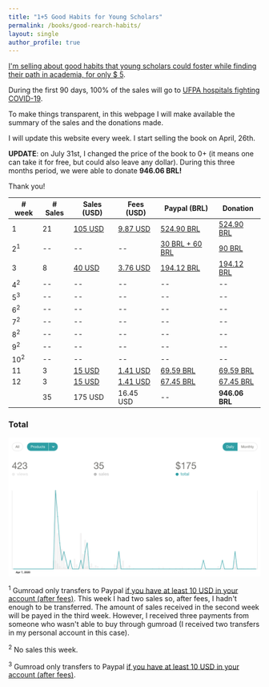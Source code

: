 ```yaml
---
title: "1+5 Good Habits for Young Scholars"
permalink: /books/good-rearch-habits/
layout: single
author_profile: true
---
```


[I'm selling about good habits that young scholars could foster while finding their path in academia, for only $ 5](http://gum.co/good-research-habits).

During the first 90 days, 100% of the sales will go to [UFPA hospitals fighting COVID-19](https://coronavirus.ufpa.br/doacoes).

To make things transparent, in this webpage I will make available the summary of the sales and the donations made.

I will update this website every week. I start selling the book on April, 26th.

**UPDATE**: on July 31st, I changed the price of the book to 0+ (it means one can take it for free, but could also leave any dollar). During this three months period, we were able to donate **946.06 BRL!**

Thank you!


| # week | # Sales  |   Sales (USD)  | Fees (USD) | Paypal (BRL) | Donation |
|--------|----------|----------------|------------|--------------|----------|
| 1      |  21        | [105 USD](/lost+found/book-sales/books-gumroad-w1.png)        |         [9.87 USD](/lost+found/book-sales/books-gumroad-w1.png)  |      [524.90 BRL](/lost+found/book-sales/books-paypal-w1.png)  | [524.90 BRL](/lost+found/book-sales/book-transfer-w1.jpg)  |
| 2<sup>1</sup> | --    | --         | --         | [30 BRL + 60 BRL](/lost+found/book-sales/books-gumroad-w2.jpeg)   | [90 BRL](/lost+found/book-sales/book-transfer-w2.jpeg)   |
| 3      |  8       | [40 USD](/lost+found/book-sales/books-gumroad-w3.png)       | [3.76 USD](/lost+found/book-sales/books-gumroad-w3.png)  | [194.12 BRL](/lost+found/book-sales/books-paypal-w3.png)      | [194.12 BRL](/lost+found/book-sales/book-transfer-w3.jpeg)  |
| 4<sup>2</sup>       | --          | --         | --             | --   | -- |
| 5<sup>3</sup>       | --          | --         | --             | --   | -- |
| 6<sup>2</sup>       | --          | --         | --             | --   | -- |
| 7<sup>2</sup>       | --          | --         | --             | --   | -- |
| 8<sup>2</sup>       | --          | --         | --             | --   | -- |
| 9<sup>2</sup>       | --          | --         | --             | --   | -- |
| 10<sup>2</sup>      | --          | --         | --             | --   | -- |
| 11                  | 3           | [15 USD](/lost+found/book-sales/books-gumroad-w4.png)     | [1.41 USD](/lost+found/book-sales/books-gumroad-w4.png)       | [69.59 BRL](/lost+found/book-sales/books-paypal-w4.png)   | [69.59 BRL](/lost+found/book-sales/book-transfer-w4.jpeg) |
| 12                  | 3           | [15 USD](/lost+found/book-sales/books-gumroad-w4.png)     | [1.41 USD](/lost+found/book-sales/books-gumroad-w4.png)       | [67.45 BRL](/lost+found/book-sales/books-paypal-w5.png)   | [67.45 BRL](#) |
|                     | 35          | 175 USD    | 16.45 USD      | --   | **946.06 BRL** |    

### Total
<img src="/lost+found/book-sales/books-total.png">


<sup>1</sup> Gumroad only transfers to Paypal [if you have at least 10 USD in your account (after fees)](https://help.gumroad.com/article/13-getting-paid). This week I had two sales so, after fees, I hadn't enough to be transferred. The amount of sales received in the second week will be payed in the third week. However, I received three payments from someone who wasn't able to buy through gumroad (I received two transfers in my personal account in this case).


<sup>2</sup> No sales this week.

<sup>3</sup> Gumroad only transfers to Paypal [if you have at least 10 USD in your account (after fees)](https://help.gumroad.com/article/13-getting-paid).
